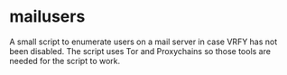 # mailusers
A small script to enumerate users on a mail server in case VRFY has not been disabled.
The script uses Tor and Proxychains so those tools are needed for the script to work.
